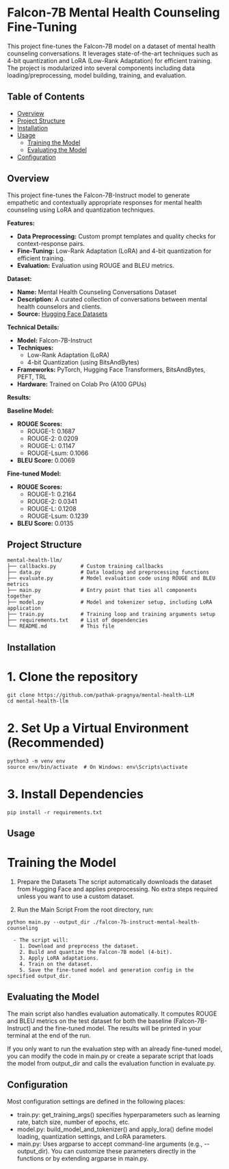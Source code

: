# Falcon-7B Mental Health Counseling Fine-Tuning

This project fine-tunes the Falcon-7B model on a dataset of mental health counseling conversations. It leverages state-of-the-art techniques such as 4-bit quantization and LoRA (Low-Rank Adaptation) for efficient training. The project is modularized into several components including data loading/preprocessing, model building, training, and evaluation.

## Table of Contents

- [Overview](#overview)
- [Project Structure](#project-structure)
- [Installation](#installation)
- [Usage](#usage)
  - [Training the Model](#training-the-model)
  - [Evaluating the Model](#evaluating-the-model)
- [Configuration](#configuration)

## Overview

This project fine-tunes the Falcon-7B-Instruct model to generate empathetic and contextually appropriate responses for mental health counseling using LoRA and quantization techniques.

**Features:**
- **Data Preprocessing:** Custom prompt templates and quality checks for context-response pairs.
- **Fine-Tuning:** Low-Rank Adaptation (LoRA) and 4-bit quantization for efficient training.
- **Evaluation:** Evaluation using ROUGE and BLEU metrics.

**Dataset:**
- **Name:** Mental Health Counseling Conversations Dataset
- **Description:** A curated collection of conversations between mental health counselors and clients.
- **Source:** [Hugging Face Datasets](https://huggingface.co/datasets/Amod/mental_health_counseling_conversations)

**Technical Details:**
- **Model:** Falcon-7B-Instruct
- **Techniques:**
  - Low-Rank Adaptation (LoRA)
  - 4-bit Quantization (using BitsAndBytes)
- **Frameworks:** PyTorch, Hugging Face Transformers, BitsAndBytes, PEFT, TRL
- **Hardware:** Trained on Colab Pro (A100 GPUs)

**Results:**

**Baseline Model:**

- **ROUGE Scores:**
  - ROUGE-1: 0.1687
  - ROUGE-2: 0.0209
  - ROUGE-L: 0.1147
  - ROUGE-Lsum: 0.1066
- **BLEU Score:** 0.0069

**Fine-tuned Model:**

- **ROUGE Scores:**
  - ROUGE-1: 0.2164
  - ROUGE-2: 0.0341
  - ROUGE-L: 0.1208
  - ROUGE-Lsum: 0.1239
- **BLEU Score:** 0.0135

## Project Structure

```plaintext
mental-health-llm/
├── callbacks.py        # Custom training callbacks
├── data.py             # Data loading and preprocessing functions
├── evaluate.py         # Model evaluation code using ROUGE and BLEU metrics
├── main.py             # Entry point that ties all components together
├── model.py            # Model and tokenizer setup, including LoRA application
├── train.py            # Training loop and training arguments setup
├── requirements.txt    # List of dependencies
└── README.md           # This file
```

## Installation

# 1. Clone the repository
```
git clone https://github.com/pathak-pragnya/mental-health-LLM
cd mental-health-llm
```
# 2. Set Up a Virtual Environment (Recommended)
```
python3 -m venv env
source env/bin/activate  # On Windows: env\Scripts\activate
```
# 3. Install Dependencies
```
pip install -r requirements.txt
```
## Usage

# Training the Model
1. Prepare the Datasets
The script automatically downloads the dataset from Hugging Face and applies preprocessing. No extra steps required unless you want to use a custom dataset.

2. Run the Main Script
From the root directory, run:
```
python main.py --output_dir ./falcon-7b-instruct-mental-health-counseling

  - The script will:
    1. Download and preprocess the dataset.
    2. Build and quantize the Falcon-7B model (4-bit).
    3. Apply LoRA adaptations.
    4. Train on the dataset.
    5. Save the fine-tuned model and generation config in the specified output_dir.
```
## Evaluating the Model

The main script also handles evaluation automatically. It computes ROUGE and BLEU metrics on the test dataset for both the baseline (Falcon-7B-Instruct) and the fine-tuned model. The results will be printed in your terminal at the end of the run.

If you only want to run the evaluation step with an already fine-tuned model, you can modify the code in main.py or create a separate script that loads the model from output_dir and calls the evaluation function in evaluate.py.

## Configuration

Most configuration settings are defined in the following places:

- train.py:
  get_training_args() specifies hyperparameters such as learning rate, batch size, number of epochs, etc.
- model.py:
  build_model_and_tokenizer() and apply_lora() define model loading, quantization settings, and LoRA parameters.
- main.py:
  Uses argparse to accept command-line arguments (e.g., --output_dir).
  You can customize these parameters directly in the functions or by extending argparse in main.py.
